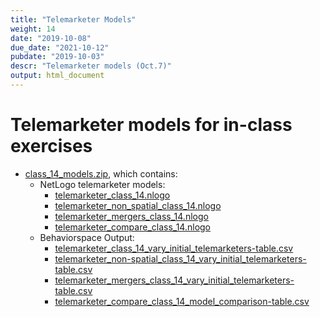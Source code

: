 ```yaml
---
title: "Telemarketer Models"
weight: 14
date: "2019-10-08"
due_date: "2021-10-12"
pubdate: "2019-10-03"
descr: "Telemarketer models (Oct.7)"
output: html_document
---
```

# Telemarketer models for in-class exercises

* [class_14_models.zip](/models/class_14/class_14_models.zip), which contains:
  * NetLogo telemarketer models:
    * [telemarketer_class_14.nlogo](/models/class_14/telemarketer_class_14.nlogo)
    * [telemarketer_non_spatial_class_14.nlogo](/models/class_14/telemarketer_class_14.nlogo)
    * [telemarketer_mergers_class_14.nlogo](/models/class_14/telemarketer_class_14.nlogo)
    * [telemarketer_compare_class_14.nlogo](/models/class_14/telemarketer_class_14.nlogo)
  * Behaviorspace Output:
    * [telemarketer_class_14_vary_initial_telemarketers-table.csv](/models/class_14/telemarketer_class_14_vary_initial_telemarketers-table.csv)
    * [telemarketer_non-spatial_class_14_vary_initial_telemarketers-table.csv](/models/class_14/telemarketer_non-spatial_class_14_vary_initial_telemarketers-table.csv)
    * [telemarketer_mergers_class_14_vary_initial_telemarketers-table.csv](/models/class_14/telemarketer_mergers_class_14_vary_initial_telemarketers-table.csv)
    * [telemarketer_compare_class_14_model_comparison-table.csv](/models/class_14/telemarketer_compare_class_14_model_comparisons.csv)
